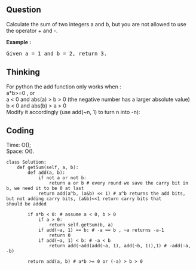 ## Question
Calculate the sum of two integers a and b, but you are not allowed to use the operator + and -.

**Example :**
<pre>
Given a = 1 and b = 2, return 3.
</pre>

## Thinking
For python the add function only works when :<br>
    a*b>=0 , or<br>
    a < 0 and abs(a) > b > 0 (the negative number has a larger absolute value)<br>
    b < 0 and abs(b) > a > 0<br>
Modify it accordingly (use add(~n, 1) to turn n into -n):<br>

## Coding
Time: O();  </br>
Space: O().
```python3
class Solution:
    def getSum(self, a, b):
        def add(a, b): 
            if not a or not b:
                return a or b # every round we save the carry bit in b, we need it to be 0 at last
            return add(a^b, (a&b) << 1) # a^b returns the add bits, but not adding carry bits, (a&b)<<1 return carry bits that                                              should be added

        if a*b < 0: # assume a < 0, b > 0
            if a > 0:
                return self.getSum(b, a)
            if add(~a, 1) == b: # -a == b , ~a returns -a-1
                return 0
            if add(~a, 1) < b: # -a < b
                return add(~add(add(~a, 1), add(~b, 1)),1) # -add(-a, -b)

        return add(a, b) # a*b >= 0 or (-a) > b > 0 
```
